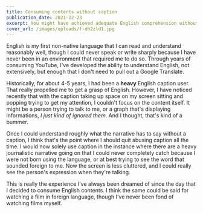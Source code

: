 ```yaml
---
title: Consuming contents without caption
publication_date: 2021-12-23
excerpt: You might have achieved adequate English comprehension without knowing.
cover_url: /images/uploads/f-dh2zld1.jpg
---
```


English is my first non-native language that I can read and understand
reasonably well, though I could never speak or write sharply because I have
never been in an environment that required me to do so. Through years of
consuming YouTube, I've developed the ability to understand English, not
extensively, but enough that I don't need to pull out a Google Translate.

Historically, for about 4-5 years, I had been a **heavy** English caption user.
That really propelled me to get a grasp of English. However, I have noticed
recently that with the caption taking up space on my screen sitting and popping
trying to get my attention, I couldn't focus on the content itself. It might be
a person trying to talk to me, or a graph that's displaying informations, _I
just kind of ignored them_. And I thought, that's kind of a bummer.

Once I could understand roughly what the narrative has to say without a caption,
I think that's the point where I should quit abusing caption all the time. I
would now solely use caption in the instance where there are a heavy
journalistic narrative going on that I could never completely catch because I
were not born using the language, or at best trying to see the word that sounded
foreign to me. Now the screen is less cluttered, and I could really see the
person's expression when they're talking.

This is really the experience I've always been dreamed of since the day that I
decided to consume English contents. I think the same could be said for watching
a film in foreign language, though I've never been fond of watching films
myself.

